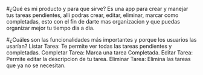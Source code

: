 #¿Qué es mi producto y para que sirve?
Es una app para crear y manejar tus tareas pendientes, alli podras crear, editar, eliminar, marcar como completadas, esto con el fin de darte mas organizacion y que puedas organizar mejor tu tiempo dia a dia.

#¿Cuáles son las funcionalidades más importantes y porque los usuarios las usarían?
Listar Tarea: Te permite ver todas las tareas pendientes y completadas.
Completar Tarea: Marca una tarea Completada.
Editar Tarea: Permite editar la descripcion de tu tarea.
Eliminar Tarea: Elimina las tareas que ya no se necesitan.